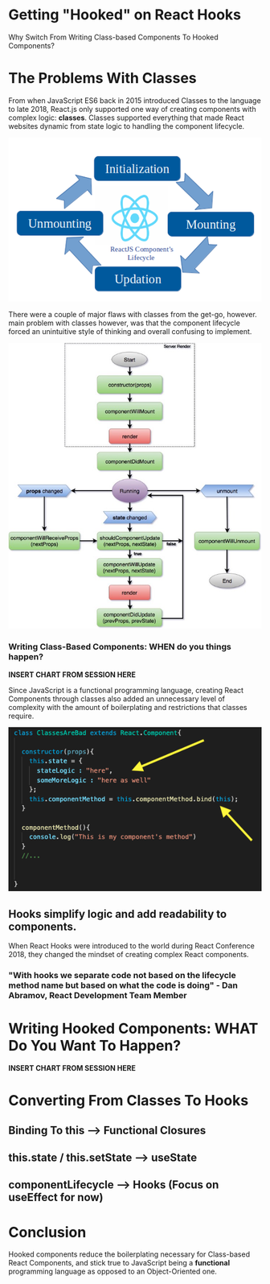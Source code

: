 # Getting "Hooked" on React Hooks
Why Switch From Writing Class-based Components To Hooked Components?
# The Problems With Classes
From when JavaScript ES6 back in 2015 introduced Classes to the language to late 2018, React.js only supported one way of creating components with complex logic: **classes**. Classes supported everything that made React websites dynamic from state logic to handling the component lifecycle.

![](./pictures/simplifiedLifecycleChart.png)

There were a couple of major flaws with classes from the get-go, however.
main problem with classes however, was that the component lifecycle forced an unintuitive style of thinking and overall confusing to implement.

![](./pictures/complexLifecycleChart.png)

### Writing Class-Based Components: WHEN do you things happen?

**INSERT CHART FROM SESSION HERE**

Since JavaScript is a functional programming language, creating React Components through classes also added an unnecessary level of complexity with the amount of boilerplating and restrictions that classes require.

![](./pictures/ewClasses.png)

## Hooks simplify logic and add readability to components.
When React Hooks were introduced to the world during React Conference 2018, they changed the mindset of creating complex React components.

### "With hooks we separate code not based on the lifecycle method name but based on what the code is doing" - Dan Abramov, React Development Team Member

# Writing Hooked Components: WHAT Do You Want To Happen?

**INSERT CHART FROM SESSION HERE**

# Converting From Classes To Hooks

## Binding To this --> Functional Closures

## this.state / this.setState --> useState

## componentLifecycle --> Hooks (Focus on useEffect for now)

# Conclusion
Hooked components reduce the boilerplating necessary for Class-based React Components, and stick true to JavaScript being a **functional** programming language as opposed to an Object-Oriented one.
